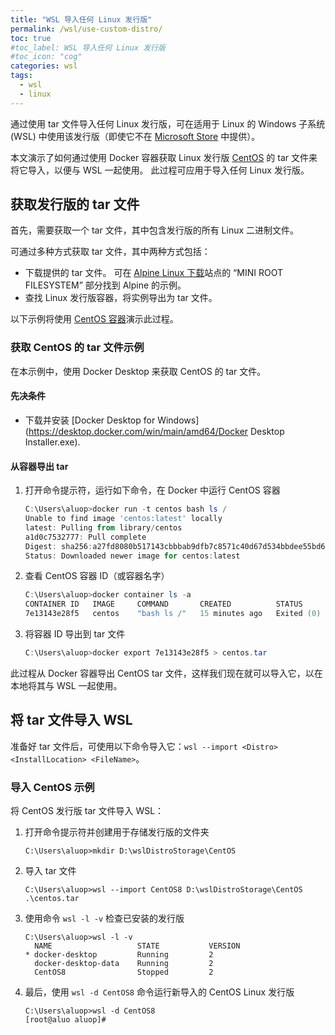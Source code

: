 ```yaml
---
title: "WSL 导入任何 Linux 发行版"
permalink: /wsl/use-custom-distro/
toc: true
#toc_label: WSL 导入任何 Linux 发行版
#toc_icon: "cog"
categories: wsl
tags:
  - wsl
  - linux
---
```


通过使用 tar 文件导入任何 Linux 发行版，可在适用于 Linux 的 Windows 子系统 (WSL) 中使用该发行版（即使它不在 [Microsoft Store](https://www.microsoft.com/en-us/search/shop/apps?q=linux) 中提供）。

本文演示了如何通过使用 Docker 容器获取 Linux 发行版 [CentOS](https://www.centos.org/) 的 tar 文件来将它导入，以便与 WSL 一起使用。 此过程可应用于导入任何 Linux 发行版。

## 获取发行版的 tar 文件

首先，需要获取一个 tar 文件，其中包含发行版的所有 Linux 二进制文件。

可通过多种方式获取 tar 文件，其中两种方式包括：

- 下载提供的 tar 文件。 可在 [Alpine Linux 下载](https://alpinelinux.org/downloads/)站点的 “MINI ROOT FILESYSTEM” 部分找到 Alpine 的示例。
- 查找 Linux 发行版容器，将实例导出为 tar 文件。 

以下示例将使用 [CentOS 容器](https://hub.docker.com/_/centos)演示此过程。

### 获取 CentOS 的 tar 文件示例

在本示例中，使用 Docker Desktop 来获取 CentOS 的 tar 文件。

#### 先决条件

- 下载并安装 [Docker Desktop for Windows](https://desktop.docker.com/win/main/amd64/Docker Desktop Installer.exe).

#### 从容器导出 tar

1. 打开命令提示符，运行如下命令，在 Docker 中运行 CentOS 容器

   ```powershell
   C:\Users\aluop>docker run -t centos bash ls /
   Unable to find image 'centos:latest' locally
   latest: Pulling from library/centos
   a1d0c7532777: Pull complete
   Digest: sha256:a27fd8080b517143cbbbab9dfb7c8571c40d67d534bbdee55bd6c473f432b177
   Status: Downloaded newer image for centos:latest
   ```

2. 查看 CentOS 容器 ID（或容器名字）

   ```powershell
   C:\Users\aluop>docker container ls -a
   CONTAINER ID   IMAGE     COMMAND       CREATED          STATUS                      PORTS     NAMES
   7e13143e28f5   centos    "bash ls /"   15 minutes ago   Exited (0) 15 minutes ago             laughing_banach
   ```

3. 将容器 ID 导出到 tar 文件

   ```powershell
   C:\Users\aluop>docker export 7e13143e28f5 > centos.tar
   ```

此过程从 Docker 容器导出 CentOS tar 文件，这样我们现在就可以导入它，以在本地将其与 WSL 一起使用。

## 将 tar 文件导入 WSL

准备好 tar 文件后，可使用以下命令导入它：`wsl --import <Distro> <InstallLocation> <FileName>`。

### 导入 CentOS 示例

将 CentOS 发行版 tar 文件导入 WSL：

1. 打开命令提示符并创建用于存储发行版的文件夹

   ```
   C:\Users\aluop>mkdir D:\wslDistroStorage\CentOS
   ```

2. 导入 tar 文件

   ```
   C:\Users\aluop>wsl --import CentOS8 D:\wslDistroStorage\CentOS .\centos.tar
   ```

3. 使用命令 `wsl -l -v` 检查已安装的发行版

   ```
   C:\Users\aluop>wsl -l -v
     NAME                   STATE           VERSION
   * docker-desktop         Running         2
     docker-desktop-data    Running         2
     CentOS8                Stopped         2
   ```

4. 最后，使用 `wsl -d CentOS8` 命令运行新导入的 CentOS Linux 发行版

   ```
   C:\Users\aluop>wsl -d CentOS8
   [root@aluo aluop]#
   ```

   